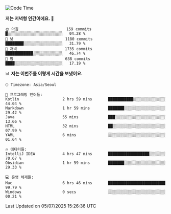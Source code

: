   <!--START_SECTION:waka-->
![Code Time](http://img.shields.io/badge/Code%20Time-653%20hrs%2046%20mins-blue)

**저는 저녁형 인간이에요. 🦉** 

```text
🌞 아침                     159 commits         █░░░░░░░░░░░░░░░░░░░░░░░░   04.28 % 
🌆 낮　                     1180 commits        ████████░░░░░░░░░░░░░░░░░   31.79 % 
🌃 저녁                     1735 commits        ████████████░░░░░░░░░░░░░   46.74 % 
🌙 밤　                     638 commits         ████░░░░░░░░░░░░░░░░░░░░░   17.19 % 
```


📊 **저는 이번주를 이렇게 시간을 보냈어요.** 

```text
🕑︎ Timezone: Asia/Seoul

💬 프로그래밍 언어들: 
Kotlin                   2 hrs 59 mins       ███████████░░░░░░░░░░░░░░   44.04 % 
Markdown                 1 hr 59 mins        ███████░░░░░░░░░░░░░░░░░░   29.42 % 
Java                     55 mins             ███░░░░░░░░░░░░░░░░░░░░░░   13.66 % 
HTML                     32 mins             ██░░░░░░░░░░░░░░░░░░░░░░░   07.99 % 
YAML                     6 mins              ░░░░░░░░░░░░░░░░░░░░░░░░░   01.64 % 

🔥 에디터들: 
IntelliJ IDEA            4 hrs 47 mins       ██████████████████░░░░░░░   70.67 % 
Obsidian                 1 hr 59 mins        ███████░░░░░░░░░░░░░░░░░░   29.33 % 

💻 운영 체제들: 
Mac                      6 hrs 46 mins       █████████████████████████   99.79 % 
Windows                  0 secs              ░░░░░░░░░░░░░░░░░░░░░░░░░   00.21 % 
```


 Last Updated on 05/07/2025 15:26:36 UTC
<!--END_SECTION:waka-->
